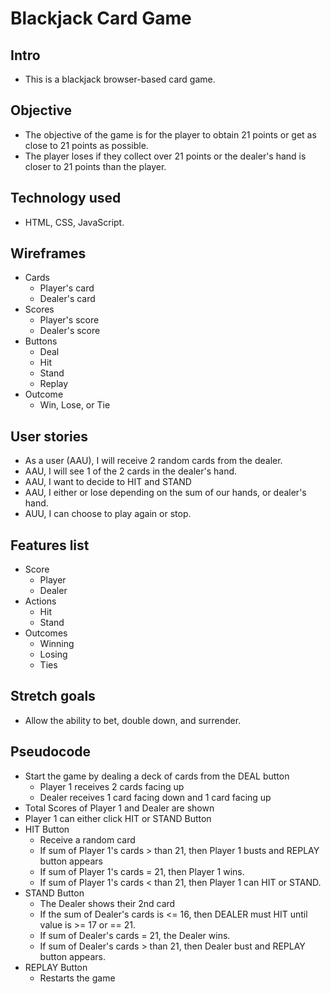 # Blackjack Card Game

## Intro
* This is a blackjack browser-based card game. 

## Objective
* The objective of the game is for the player to obtain 21 points or get as close to 21 points as possible. 
* The player loses if they collect over 21 points or the dealer's hand is closer to 21 points than the player.

## Technology used
* HTML, CSS, JavaScript.

## Wireframes
* Cards
	* Player's card
	* Dealer's card
* Scores
	* Player's score
	* Dealer's score
* Buttons
	* Deal
	* Hit
	* Stand
	* Replay
* Outcome
	* Win, Lose, or Tie

## User stories
* As a user (AAU), I will receive 2 random cards from the dealer.
* AAU, I will see 1 of the 2 cards in the dealer's hand.
* AAU, I want to decide to HIT and STAND
* AAU, I either or lose depending on the sum of our hands, or dealer's hand.
* AUU, I can choose to play again or stop.

## Features list
* Score
	* Player
	* Dealer
* Actions
	* Hit
	* Stand
* Outcomes
	* Winning
	* Losing
	* Ties

## Stretch goals 
* Allow the ability to bet, double down, and surrender.

## Pseudocode
* Start the game by dealing a deck of cards from the DEAL button
	* Player 1 receives 2 cards facing up
	* Dealer receives 1 card facing down and 1 card facing up
* Total Scores of Player 1 and Dealer are shown
* Player 1 can either click HIT or STAND Button
* HIT Button
	* Receive a random card
	* If sum of Player 1's cards > than 21, then Player 1 busts and REPLAY button appears
	* If sum of Player 1's cards = 21, then Player 1 wins.
	* If sum of Player 1's cards < than 21, then Player 1 can HIT or STAND.
* STAND Button
	* The Dealer shows their 2nd card
	* If the sum of Dealer's cards is <= 16, then DEALER must HIT until value is >= 17 or == 21.
	* If sum of Dealer's cards = 21, the Dealer wins.
	* If sum of Dealer's cards > than 21, then Dealer bust and REPLAY button appears.
* REPLAY Button
	* Restarts the game